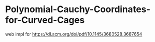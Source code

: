 # Polynomial-Cauchy-Coordinates-for-Curved-Cages
web impl for https://dl.acm.org/doi/pdf/10.1145/3680528.3687654
